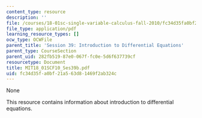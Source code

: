 ```yaml
---
content_type: resource
description: ''
file: /courses/18-01sc-single-variable-calculus-fall-2010/fc34d35fa0bf21a563d81469f2ab324c_MIT18_01SCF10_Ses39b.pdf
file_type: application/pdf
learning_resource_types: []
ocw_type: OCWFile
parent_title: 'Session 39: Introduction to Differential Equations'
parent_type: CourseSection
parent_uid: 282fb519-87e0-067f-fc0e-5d6f637739cf
resourcetype: Document
title: MIT18_01SCF10_Ses39b.pdf
uid: fc34d35f-a0bf-21a5-63d8-1469f2ab324c
---
```

None

This resource contains information about introduction to differential equations.